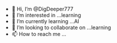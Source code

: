 - 👋 Hi, I’m @DigDeeper777
- 👀 I’m interested in ...learning
- 🌱 I’m currently learning ...AI
- 💞️ I’m looking to collaborate on ...learning 
- 📫 How to reach me ...

<!---
DigDeeper777/DigDeeper777 is a ✨ special ✨ repository because its `README.md` (this file) appears on your GitHub profile.
You can click the Preview link to take a look at your changes.
--->
